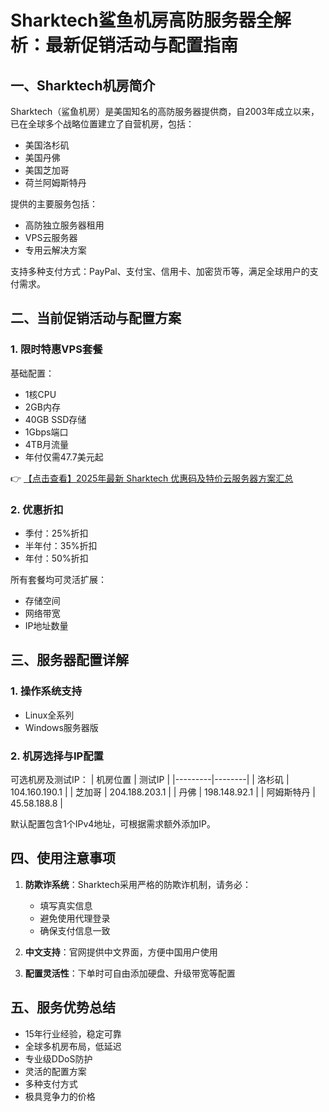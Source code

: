 # Sharktech鲨鱼机房高防服务器全解析：最新促销活动与配置指南

## 一、Sharktech机房简介

Sharktech（鲨鱼机房）是美国知名的高防服务器提供商，自2003年成立以来，已在全球多个战略位置建立了自营机房，包括：
- 美国洛杉矶
- 美国丹佛
- 美国芝加哥
- 荷兰阿姆斯特丹

提供的主要服务包括：
- 高防独立服务器租用
- VPS云服务器
- 专用云解决方案

支持多种支付方式：PayPal、支付宝、信用卡、加密货币等，满足全球用户的支付需求。

## 二、当前促销活动与配置方案

### 1. 限时特惠VPS套餐
基础配置：
- 1核CPU
- 2GB内存
- 40GB SSD存储
- 1Gbps端口
- 4TB月流量
- 年付仅需47.7美元起

👉 [【点击查看】2025年最新 Sharktech 优惠码及特价云服务器方案汇总](https://bit.ly/Sharktech)

### 2. 优惠折扣
- 季付：25%折扣
- 半年付：35%折扣
- 年付：50%折扣

所有套餐均可灵活扩展：
- 存储空间
- 网络带宽
- IP地址数量

## 三、服务器配置详解

### 1. 操作系统支持
- Linux全系列
- Windows服务器版

### 2. 机房选择与IP配置
可选机房及测试IP：
| 机房位置 | 测试IP |
|---------|--------|
| 洛杉矶 | 104.160.190.1 |
| 芝加哥 | 204.188.203.1 |
| 丹佛 | 198.148.92.1 |
| 阿姆斯特丹 | 45.58.188.8 |

默认配置包含1个IPv4地址，可根据需求额外添加IP。

## 四、使用注意事项

1. **防欺诈系统**：Sharktech采用严格的防欺诈机制，请务必：
   - 填写真实信息
   - 避免使用代理登录
   - 确保支付信息一致

2. **中文支持**：官网提供中文界面，方便中国用户使用

3. **配置灵活性**：下单时可自由添加硬盘、升级带宽等配置

## 五、服务优势总结

- 15年行业经验，稳定可靠
- 全球多机房布局，低延迟
- 专业级DDoS防护
- 灵活的配置方案
- 多种支付方式
- 极具竞争力的价格